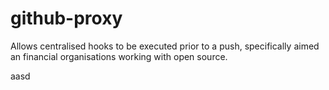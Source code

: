 # github-proxy

Allows centralised hooks to be executed prior to a push, specifically aimed an financial organisations working with open source.

aasd

